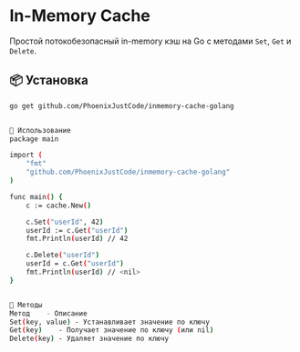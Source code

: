 # In-Memory Cache

Простой потокобезопасный in-memory кэш на Go с методами `Set`, `Get` и `Delete`.

## 📦 Установка

```bash
go get github.com/PhoenixJustCode/inmemory-cache-golang


🚀 Использование
package main

import (
	"fmt"
	"github.com/PhoenixJustCode/inmemory-cache-golang"
)

func main() {
	c := cache.New()

	c.Set("userId", 42)
	userId := c.Get("userId")
	fmt.Println(userId) // 42

	c.Delete("userId")
	userId = c.Get("userId")
	fmt.Println(userId) // <nil>
}


🧠 Методы
Метод	 - Описание
Set(key, value)	- Устанавливает значение по ключу
Get(key)	- Получает значение по ключу (или nil)
Delete(key)	- Удаляет значение по ключу

